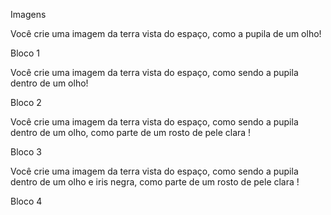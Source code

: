 Imagens

Você
crie uma imagem da terra vista do espaço, como a pupila de um olho!

Bloco 1

Você
crie uma imagem da terra vista do espaço, como sendo a pupila dentro de um olho!

Bloco 2

Você
crie uma imagem da terra vista do espaço, como sendo a pupila dentro de um olho, como parte de um rosto de pele clara !

Bloco 3

Você
crie uma imagem da terra vista do espaço, como sendo a pupila dentro de um olho e iris negra, como parte de um rosto de pele clara !

Bloco 4
